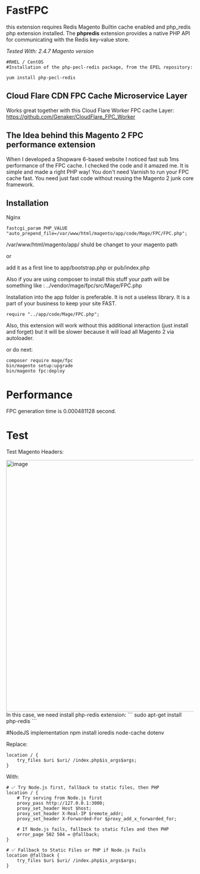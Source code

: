 # FastFPC
this extension requires Redis Magento Builtin cache enabled and  php_redis php extension installed.
The **phpredis** extension provides a native PHP API for communicating with the Redis key-value store. 

*Tested With: 2.4.7 Magento version*
```
#RHEL / CentOS
#Installation of the php-pecl-redis package, from the EPEL repository:

yum install php-pecl-redis
```
## Cloud Flare CDN FPC Cache Microservice Layer 

Works great together with this Cloud Flare Worker FPC cache Layer:
https://github.com/Genaker/CloudFlare_FPC_Worker


## The Idea behind this Magento 2 FPC performance extension 

When I developed a Shopware 6-based website I noticed fast sub 1ms performance of the FPC cache. I checked the code and it amazed me. It is simple and made a right PHP  way! You don't need Varnish to run your FPC cache fast. You need just fast code without reusing the Magento 2 junk core framework.

## Installation 

Nginx 

```
fastcgi_param PHP_VALUE "auto_prepend_file=/var/www/html/magento/app/code/Mage/FPC/FPC.php";
```
/var/www/html/magento/app/ shuld be changet to your magento path 

or 

add it as a first line to app/bootstrap.php or pub/index.php

Also if you are using composer to install this stuff your path will be something like : ../vendor/mage/fpc/src/Mage/FPC.php

Installation into the app folder is preferable.  It is not a useless library. It is a part of your business to keep your site FAST. 

```
require "../app/code/Mage/FPC.php";
```

Also, this extension will work without this additional interaction (just install and forget) but it will be slower because it will load all Magento 2 via autoloader.

or do next:

```
composer require mage/fpc
bin/magento setup:upgrade
bin/magento fpc:deploy
```

# Performance

FPC generation time is 0.000481128 second.

# Test 

Test Magento Headers: 

<img width="675" alt="image" src="https://github.com/user-attachments/assets/52656300-096c-4e9c-8900-1f5bd9b1c882" />
In this case, we need install php-redis extension:
```
sudo apt-get install php-redis 
```

#NodeJS implementation
npm install ioredis node-cache dotenv

Replace:
```
location / {
    try_files $uri $uri/ /index.php$is_args$args;
}
```
With:
```
# ✅ Try Node.js first, fallback to static files, then PHP
location / {
    # Try serving from Node.js first
    proxy_pass http://127.0.0.1:3000;
    proxy_set_header Host $host;
    proxy_set_header X-Real-IP $remote_addr;
    proxy_set_header X-Forwarded-For $proxy_add_x_forwarded_for;

    # If Node.js fails, fallback to static files and then PHP
    error_page 502 504 = @fallback;
}

# ✅ Fallback to Static Files or PHP if Node.js Fails
location @fallback {
    try_files $uri $uri/ /index.php$is_args$args;
}
```



